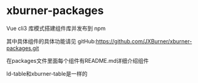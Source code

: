 # xburner-packages
Vue cli3 库模式搭建组件库并发布到 npm

其中具体组件的具体功能请见 gitHub:https://github.com/JXBurner/xburner-packages.git

在packages文件里面每个组件有README.md详细介绍组件

ld-table和xburner-table是一样的